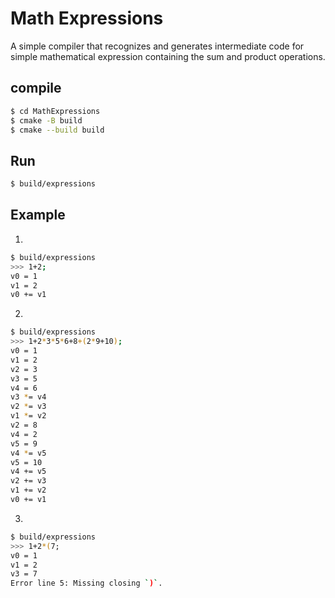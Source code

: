 # Math Expressions

A simple compiler that recognizes and generates intermediate code for  simple mathematical expression containing the sum and product operations.

## compile
```bash
$ cd MathExpressions
$ cmake -B build
$ cmake --build build
```
## Run
```bash
$ build/expressions
```

## Example
1.
```bash
$ build/expressions
>>> 1+2;
v0 = 1
v1 = 2
v0 += v1
```
2.
```bash
$ build/expressions
>>> 1+2*3*5*6+8+(2*9+10);
v0 = 1
v1 = 2
v2 = 3
v3 = 5
v4 = 6
v3 *= v4
v2 *= v3
v1 *= v2
v2 = 8
v4 = 2
v5 = 9
v4 *= v5
v5 = 10
v4 += v5
v2 += v3
v1 += v2
v0 += v1
```
3.
```bash
$ build/expressions
>>> 1+2*(7;
v0 = 1
v1 = 2
v3 = 7
Error line 5: Missing closing `)`.
```

